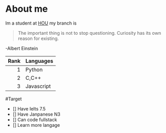 # About me
Im a student at [HOU](https://hou.edu.vn/en_US/#googtrans(vi|en))
my branch is 
>The important thing is not to stop questioning. Curiosity has its own reason for existing.

-Albert Einstein

| Rank | Languages |
|-----:|-----------|
|     1| Python    |
|     2| C,C++     |
|     3| Javascript|
#Target
- [] Have Ielts 7.5
- [] Have Janpanese N3
- [] Can code fullstack
- [] Learn more langage
